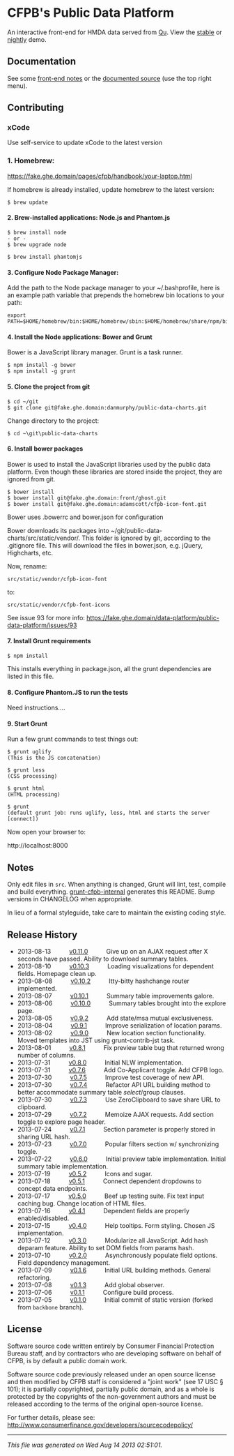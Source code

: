 # CFPB's Public Data Platform

An interactive front-end for HMDA data served from [Qu](https://github.com/cfpb/qu). View the [stable](https://fake.ghe.domain/pages/data-platform/public-data-platform/) or [nightly](https://fake.ghe.domain/pages/contolini/public-data-platform) demo.

## Documentation

See some [front-end notes](https://fake.ghe.domain/data-platform/data-platform-docs/wiki/Front-End-Framework-Notes) or the [documented source](https://fake.ghe.domain/pages/data-platform/public-data-platform/docs/main.html) (use the top right menu).

## Contributing


### xCode

Use self-service to update xCode to the latest version

### 1. Homebrew:

https://fake.ghe.domain/pages/cfpb/handbook/your-laptop.html

If homebrew is already installed, update homebrew to the latest version:

```
$ brew update
```

#### 2. Brew-installed applications: Node.js and Phantom.js
```
$ brew install node
- or - 
$ brew upgrade node

$ brew install phantomjs
```

#### 3. Configure Node Package Manager:

Add the path to the Node package manager to your ~/.bashprofile, here is an example path variable that prepends the homebrew bin locations to your path:

```
export PATH=$HOME/homebrew/bin:$HOME/homebrew/sbin:$HOME/homebrew/share/npm/bin:$HOME/homebrew/share/python:$HOME/homebrew/opt/ruby/bin:$PATH
```

#### 4. Install the Node applications: Bower and Grunt

Bower is a JavaScript library manager. Grunt is a task runner.

```
$ npm install -g bower
$ npm install -g grunt
```

#### 5. Clone the project from git

```
$ cd ~/git
$ git clone git@fake.ghe.domain:danmurphy/public-data-charts.git
```

Change directory to the project:
```
$ cd ~\git\public-data-charts
```

#### 6. Install bower packages

Bower is used to install the JavaScript libraries used by the public data platform. Even though these libraries are stored inside the project, they are ignored from git.

```
$ bower install
$ bower install git@fake.ghe.domain:front/ghost.git
$ bower install git@fake.ghe.domain:adamscott/cfpb-icon-font.git
```

Bower uses .bowerrc and bower.json for configuration

Bower downloads its packages into ~/git/public-data-charts/src/static/vendor/. This folder is ignored by git, according to the .gitignore file. This will download the files in bower.json, e.g. jQuery, Highcharts, etc.

Now, rename:
```
src/static/vendor/cfpb-icon-font
```
to:
```
src/static/vendor/cfpb-font-icons
```
See issue 93 for more info: https://fake.ghe.domain/data-platform/public-data-platform/issues/93

#### 7. Install Grunt requirements

```
$ npm install
```

This installs everything in package.json, all the grunt dependencies are listed in this file.

#### 8. Configure Phantom.JS to run the tests

Need instructions....


#### 9. Start Grunt

Run a few grunt commands to test things out:

```
$ grunt uglify
(This is the JS concatenation)

$ grunt less
(CSS processing)

$ grunt html
(HTML processing)

$ grunt
(default grunt job: runs uglify, less, html and starts the server [connect])
```

Now open your browser to:

http://localhost:8000

## Notes

Only edit files in `src`. When anything is changed, Grunt will lint, test, compile and build everything. [grunt-cfpb-internal](https://fake.ghe.domain/contolini/grunt-cfpb-internal) generates this README. Bump versions in CHANGELOG when appropriate.

In lieu of a formal styleguide, take care to maintain the existing coding style.

## Release History

 * 2013-08-13   [v0.11.0](../../tree/v0.11.0)   Give up on an AJAX request after X seconds have passed. Ability to download summary tables.
 * 2013-08-10   [v0.10.3](../../tree/v0.10.3)   Loading visualizations for dependent fields. Homepage clean up.
 * 2013-08-08   [v0.10.2](../../tree/v0.10.2)   Itty-bitty hashchange router implemented.
 * 2013-08-07   [v0.10.1](../../tree/v0.10.1)   Summary table improvements galore.
 * 2013-08-06   [v0.10.0](../../tree/v0.10.0)   Summary tables brought into the explore page.
 * 2013-08-05   [v0.9.2](../../tree/v0.9.2)   Add state/msa mutual exclusiveness.
 * 2013-08-04   [v0.9.1](../../tree/v0.9.1)   Improve serialization of location params.
 * 2013-08-02   [v0.9.0](../../tree/v0.9.0)   New location section functionality. Moved templates into JST using grunt-contrib-jst task.
 * 2013-08-01   [v0.8.1](../../tree/v0.8.1)   Fix preview table bug that returned wrong number of columns.
 * 2013-07-31   [v0.8.0](../../tree/v0.8.0)   Initial NLW implementation.
 * 2013-07-31   [v0.7.6](../../tree/v0.7.6)   Add Co-Applicant toggle. Add CFPB logo.
 * 2013-07-30   [v0.7.5](../../tree/v0.7.5)   Improve test coverage of new API.
 * 2013-07-30   [v0.7.4](../../tree/v0.7.4)   Refactor API URL building method to better accommodate summary table $select/$group clauses.
 * 2013-07-30   [v0.7.3](../../tree/v0.7.3)   Use ZeroClipboard to save share URL to clipboard.
 * 2013-07-29   [v0.7.2](../../tree/v0.7.2)   Memoize AJAX requests. Add section toggle to explore page header.
 * 2013-07-24   [v0.7.1](../../tree/v0.7.1)   Section parameter is properly stored in sharing URL hash.
 * 2013-07-23   [v0.7.0](../../tree/v0.7.0)   Popular filters section w/ synchronizing toggle.
 * 2013-07-22   [v0.6.0](../../tree/v0.6.0)   Initial preview table implementation. Initial summary table implementation.
 * 2013-07-19   [v0.5.2](../../tree/v0.5.2)   Icons and sugar.
 * 2013-07-18   [v0.5.1](../../tree/v0.5.1)   Connect dependent dropdowns to concept data endpoints.
 * 2013-07-17   [v0.5.0](../../tree/v0.5.0)   Beef up testing suite. Fix text input caching bug. Change location of HTML files.
 * 2013-07-16   [v0.4.1](../../tree/v0.4.1)   Dependent fields are properly enabled/disabled.
 * 2013-07-15   [v0.4.0](../../tree/v0.4.0)   Help tooltips. Form styling. Chosen JS implementation.
 * 2013-07-12   [v0.3.0](../../tree/v0.3.0)   Modularize all JavaScript. Add hash deparam feature. Ability to set DOM fields from params hash.
 * 2013-07-10   [v0.2.0](../../tree/v0.2.0)   Asynchronously populate field options. Field dependency management.
 * 2013-07-09   [v0.1.6](../../tree/v0.1.6)   Initial URL building methods. General refactoring.
 * 2013-07-08   [v0.1.3](../../tree/v0.1.3)   Add global observer.
 * 2013-07-06   [v0.1.1](../../tree/v0.1.1)   Configure build process.
 * 2013-07-05   [v0.1.0](../../tree/v0.1.0)   Initial commit of static version (forked from `backbone` branch).

## License

Software source code written entirely by Consumer Financial Protection Bureau staff, and by contractors who are developing software on behalf of CFPB, is by default a public domain work.

Software source code previously released under an open source license and then modified by CFPB staff is considered a "joint work" (see 17 USC § 101); it is partially copyrighted, partially public domain, and as a whole is protected by the copyrights of the non-government authors and must be released according to the terms of the original open-source license.

For further details, please see: http://www.consumerfinance.gov/developers/sourcecodepolicy/

---

*This file was generated on Wed Aug 14 2013 02:51:01.*
